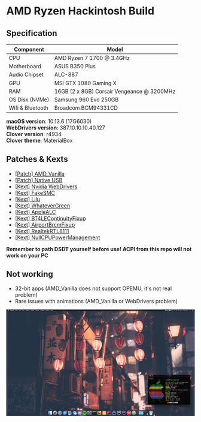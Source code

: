 # AMD Ryzen Hackintosh Build

## Specification
| **Component** | **Model** |
| ------------- | --------- |
| CPU | AMD Ryzen 7 1700 @ 3.4GHz |
| Motherboard | ASUS B350 Plus |
| Audio Chipset | ALC-887 |
| GPU | MSI GTX 1080 Gaming X |
| RAM | 16GB (2 x 8GB) Corsair Vengeance @ 3200MHz |
| OS Disk (NVMe) | Samsung 960 Evo 250GB |
| Wifi & Bluetooth | Broadcom BCM94331CD |

**macOS version**: 10.13.6 (17G6030)  
**WebDrivers version**: 387.10.10.10.40.127  
**Clover version**: r4934  
**Clover theme**: MaterialBox  

## Patches & Kexts
 - [[Patch] AMD_Vanilla](https://github.com/AMD-OSX/AMD_Vanilla)
 - [[Patch] Native USB](https://github.com/XLNCs/ryzenusbfix/blob/master/ManualGuide.md)
 - [[Kext] Nvidia WebDrivers](https://www.insanelymac.com/forum/topic/324195-nvidia-web-driver-updates-for-macos-high-sierra-update-feb-28-2019/)
 - [[Kext] FakeSMC](https://bitbucket.org/RehabMan/os-x-fakesmc-kozlek/downloads/)
 - [[Kext] Lilu](https://github.com/acidanthera/Lilu)
 - [[Kext] WhateverGreen](https://github.com/acidanthera/WhateverGreen)
 - [[Kext] AppleALC](https://github.com/acidanthera/AppleALC)
 - [[Kext] BT4LEContinuityFixup](https://github.com/acidanthera/BT4LEContiunityFixup)
 - [[Kext] AirportBrcmFixup](https://github.com/acidanthera/AirportBrcmFixup)
 - [[Kext] RealtekRTL8111](https://bitbucket.org/RehabMan/os-x-realtek-network/downloads/)
 - [[Kext] NullCPUPowerManagement](https://www.tonymacx86.com/resources/nullcpupowermanagement.268/)  

**Remember to path DSDT yourself before use! ACPI from this repo will not work on your PC**

## Not working
 - 32-bit apps (AMD_Vanilla does not support OPEMU, it's not real problem)
 - Rare issues with animations (AMD_Vanilla or WebDrivers problem)

![Screenshot](/screenshot.png?raw=true)
